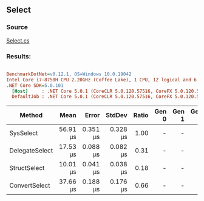 ﻿## Select

### Source
[Select.cs](../../src/StructLinq.Benchmark/Select.cs)

### Results:
``` ini

BenchmarkDotNet=v0.12.1, OS=Windows 10.0.19042
Intel Core i7-8750H CPU 2.20GHz (Coffee Lake), 1 CPU, 12 logical and 6 physical cores
.NET Core SDK=5.0.101
  [Host]     : .NET Core 5.0.1 (CoreCLR 5.0.120.57516, CoreFX 5.0.120.57516), X64 RyuJIT
  DefaultJob : .NET Core 5.0.1 (CoreCLR 5.0.120.57516, CoreFX 5.0.120.57516), X64 RyuJIT


```
|         Method |     Mean |    Error |   StdDev | Ratio | Gen 0 | Gen 1 | Gen 2 | Allocated | Code Size |
|--------------- |---------:|---------:|---------:|------:|------:|------:|------:|----------:|----------:|
|      SysSelect | 56.91 μs | 0.351 μs | 0.328 μs |  1.00 |     - |     - |     - |      88 B |    1346 B |
| DelegateSelect | 17.53 μs | 0.088 μs | 0.082 μs |  0.31 |     - |     - |     - |      56 B |     319 B |
|   StructSelect | 10.01 μs | 0.041 μs | 0.038 μs |  0.18 |     - |     - |     - |         - |     593 B |
|  ConvertSelect | 37.66 μs | 0.188 μs | 0.176 μs |  0.66 |     - |     - |     - |      40 B |     995 B |
